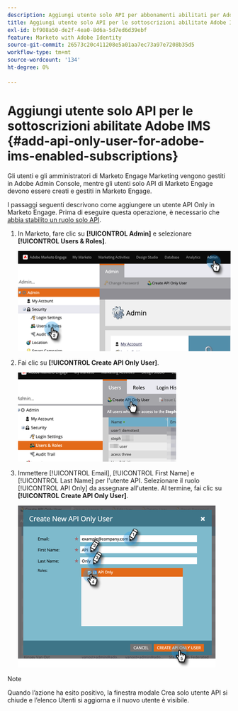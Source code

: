 ```yaml
---
description: Aggiungi utente solo API per abbonamenti abilitati per Adobe IMS - Documenti Marketo - Documentazione del prodotto
title: Aggiungi utente solo API per le sottoscrizioni abilitate Adobe IMS
exl-id: bf908a50-de2f-4ea0-8d6a-5d7ed6d39ebf
feature: Marketo with Adobe Identity
source-git-commit: 26573c20c411208e5a01aa7ec73a97e7208b35d5
workflow-type: tm+mt
source-wordcount: '134'
ht-degree: 0%

---
```


# Aggiungi utente solo API per le sottoscrizioni abilitate Adobe IMS {#add-api-only-user-for-adobe-ims-enabled-subscriptions}

Gli utenti e gli amministratori di Marketo Engage Marketing vengono gestiti in Adobe Admin Console, mentre gli utenti solo API di Marketo Engage devono essere creati e gestiti in Marketo Engage.

I passaggi seguenti descrivono come aggiungere un utente API Only in Marketo Engage. Prima di eseguire questa operazione, è necessario che [abbia stabilito un ruolo solo API](/help/marketo/product-docs/administration/users-and-roles/create-an-api-only-user-role.md).

1. In Marketo, fare clic su **[!UICONTROL Admin]** e selezionare **[!UICONTROL Users & Roles]**.

   ![](assets/add-api-only-user-for-adobe-ims-1.png)

1. Fai clic su **[!UICONTROL Create API Only User]**.

   ![](assets/add-api-only-user-for-adobe-ims-2.png)

1. Immettere [!UICONTROL Email], [!UICONTROL First Name] e [!UICONTROL Last Name] per l&#39;utente API. Selezionare il ruolo [!UICONTROL API Only] da assegnare all&#39;utente. Al termine, fai clic su **[!UICONTROL Create API Only User]**.

   ![](assets/add-api-only-user-for-adobe-ims-3.png)

>[!NOTE]
>
>Quando l’azione ha esito positivo, la finestra modale Crea solo utente API si chiude e l’elenco Utenti si aggiorna e il nuovo utente è visibile.
